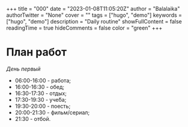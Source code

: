 +++
title = "000"
date = "2023-01-08T11:05:20Z"
author = "Balalaika"
authorTwitter = "None"
cover = ""
tags = ["hugo", "demo"]
keywords = ["hugo", "demo"]
description = "Daily routine"
showFullContent = false
readingTime = true
hideComments = false
color = "green"
+++

# План работ

_День первый_

- 06:00-16:00 - работа;
- 16:00-16:30 - обед;
- 16:30-17:30 - отдых;
- 17:30-19:30 - уче́ба;
- 19:30-20:00 - поесть;
- 20:00-21:30 - фильм/сериал;
- 21:30       - отбой.
